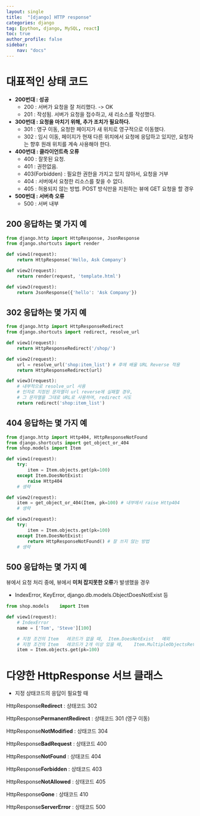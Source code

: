 ```yaml
---
layout: single
title:  "[django] HTTP response"
categories: django
tag: [python, django, MySQL, react]
toc: true
author_profile: false
sidebar:
    nav: "docs"
---
```


# 대표적인 상태 코드

- **200번대 : 성공**
    - 200 : 서버가 요청을 잘 처리했다. -> OK
    - 201 : 작성됨. 서버가 요청을 접수하고, 새 리소스를 작성했다.
- **300번대 : 요청을 마치기 위해, 추가 조치가 필요하다.**
    - 301 : 영구 이동, 요청한 페이지가 새 위치로 영구적으로 이동했다.
    - 302 : 임시 이동, 페이지가 현재 다른 위치에서 요청에 응답하고 있지만, 요청자는 향후 원래 위치를 계속 사용해야 한다.
- **400번대 : 클라이언트측 오류**
    - 400 : 잘못된 요청.
    - 401 : 권한없음.
    - 403(Forbidden) : 필요한 권한을 가지고 있지 않아서, 요청을 거부
    - 404 : 서버에서 요청한 리소스를 찾을 수 없다.
    - 405 : 허용되지 않는 방법. POST 방식만을 지원하는 뷰에 GET 요청을 할 경우
- **500번대 : 서버측 오류**
    - 500 : 서버 내부

## 200 응답하는 몇 가지 예

```python
from django.http import HttpResponse, JsonResponse
from django.shortcuts import render

def view1(request):
    return HttpResponse('Hello, Ask Company')

def view2(request):
    return render(request, 'template.html')

def view3(request):
    return JsonResponse({'hello': 'Ask Company'})
```

## 302 응답하는 몇 가지 예

```python
from django.http import HttpResponseRedirect
from django.shortcuts import redirect, resolve_url

def view1(request):
    return HttpResponseRedirect('/shop/')

def view2(request):
    url = resolve_url('shop:item_list') # 후에 배울 URL Reverse 적용
    return HttpResponseRedirect(url)

def view3(request):
    # 내부적으로 resolve_url 사용
    # 인자로 지정된 문자열이 url reverse에 실패할 경우,
    # 그 문자열을 그대로 URL로 사용하여, redirect 시도
    return redirect('shop:item_list')
```

## 404 응답하는 몇 가지 예

```python
from django.http import Http404, HttpResponseNotFound
from django.shortcuts import get_object_or_404
from shop.models import Item

def view1(request):
    try:
        item = Item.objects.get(pk=100)
    except Item.DoesNotExist:
        raise Http404
    # 생략

def view2(request):
    item = get_object_or_404(Item, pk=100) # 내부에서 raise Http404
    # 생략

def view3(request):
    try:
        item = Item.objects.get(pk=100)
    except Item.DoesNotExist:
        return HttpResponseNotFound() # 잘 쓰지 않는 방법
    # 생략
```

## 500 응답하는 몇 가지 예

뷰에서 요청 처리 중에, 뷰에서 **미처 잡지못한 오류**가 발생했을 경우

- IndexError, KeyError, django.db.models.ObjectDoesNotExist 등

```python
from shop.models	import Item

def view1(request):
    # IndexError
    name = ['Tom', 'Steve'][100]

    # 지정 조건의 Item	레코드가 없을 때,	Item.DoesNotExist	예외
    # 지정 조건의 Item	레코드가 2개 이상 있을 때,	Item.MultipleObjectsReturned	예외
    item = Item.objects.get(pk=100)
```

# 다양한 HttpResponse 서브 클래스

- 지정 상태코드의 응답이 필요할 때

HttpResponse**Redirect** : 상태코드 302

HttpResponse**PermanentRedirect** : 상태코드 301 (영구 이동)

HttpResponse**NotModified** : 상태코드 304

HttpResponse**BadRequest** : 상태코드 400

HttpResponse**NotFound** : 상태코드 404

HttpResponse**Forbidden** : 상태코드 403

HttpResponse**NotAllowed** : 상태코드 405

HttpResponse**Gone** : 상태코드 410

HttpResponse**ServerError** : 상태코드 500
